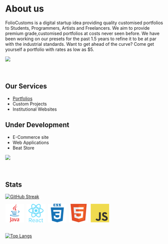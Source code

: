 <h1>About us</h1>
<p>FolioCustoms is a digital startup idea providing quality customised portfolios to Students, Programmers, Artists and Freelancers. We aim to provide premium grade,customised portfolios at costs never seen before. We have been working on our presets for the past 1.5 years to refine it to be at par with the industrial standards. Want to get ahead of the curve? Come get yourself a portfolio with rates as low as $5.</p>
<!---
FolioCustoms/FolioCustoms is a ✨ special ✨ repository because its `README.md` (this file) appears on your GitHub profile.
You can click the Preview link to take a look at your changes.
--->
<div id="header">
  <img src="https://media.giphy.com/media/M9gbBd9nbDrOTu1Mqx/giphy.gif" width="100"/>
</div>
<br>
<br>
<div class="services">
  <h2>Our Services</h2>
  <ul>
    <li><a href="https://foliocustoms.netlify.app/">Portfolios</a></li>
    <li>Custom Projects</li>
    <li>Institutional Websites</li>
  </ul>
  
  <h2>Under Development</h2>
  <ul>
    <li>E-Commerce site</li>
    <li>Web Applications</li>
    <li>Beat Store</li>
  </ul>
</div>
<div id="header">
  <img src="https://media.giphy.com/media/7Z49eulwv4aGY35RaD/giphy.gif" width="100"/>
</div>
<br>
<br>

<h2>Stats</h2>

  [![GitHub Streak](http://github-readme-streak-stats.herokuapp.com?user=Kiztbz&theme=dark&background=000000)](https://git.io/streak-stats)



<div>
  <img src="https://github.com/devicons/devicon/blob/master/icons/java/java-original-wordmark.svg" title="Java" alt="Java" width="60" height="60"/>&nbsp;
  <img src="https://github.com/devicons/devicon/blob/master/icons/react/react-original-wordmark.svg" title="React" alt="React" width="60" height="60"/>&nbsp;
  <img src="https://github.com/devicons/devicon/blob/master/icons/css3/css3-plain-wordmark.svg"  title="CSS3" alt="CSS" width="60" height="60"/>&nbsp;
  <img src="https://github.com/devicons/devicon/blob/master/icons/html5/html5-original.svg" title="HTML5" alt="HTML" width="60" height="60"/>&nbsp;
  <img src="https://github.com/devicons/devicon/blob/master/icons/javascript/javascript-original.svg" title="JavaScript" alt="JavaScript" width="60" height="60"/>&nbsp;

<br>
<br>

[![Top Langs](https://github-readme-stats.vercel.app/api/top-langs/?username=Kiztbz&layout=compact&theme=vision-friendly-dark)](https://github.com/anuraghazra/github-readme-stats)
